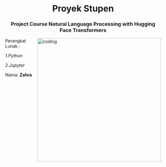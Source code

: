 <h1 align="center">Proyek Stupen</h1>

<h3 align="center"> Project Course Natural Language Processing with Hugging Face Transformers</h3>
<img align="right" alt="coding" width="400" src="https://media3.giphy.com/media/3o7TKzANwOfG381OSc/giphy.gif?cid=ecf05e47dj07xqlf7ye5gq8827usa8w9g0q64z9g9w0vw2pe&ep=v1_gifs_related&rid=giphy.gif&ct=g"> 

Perangkat Lunak :

  *1.Python*

 *2.Jupyter*




Nama: **Zahra**

<p align="left">
</p>



